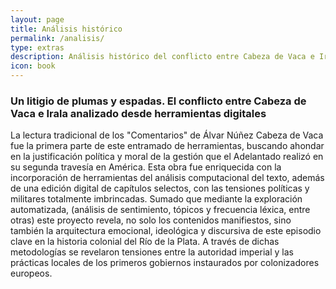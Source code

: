 ```yaml
---
layout: page
title: Análisis histórico
permalink: /analisis/
type: extras
description: Análisis histórico del conflicto entre Cabeza de Vaca e Irala
icon: book
---
```


### Un litigio de plumas y espadas. El conflicto entre Cabeza de Vaca e Irala analizado desde herramientas digitales


La lectura tradicional de los "Comentarios" de Álvar Núñez Cabeza de Vaca fue la primera parte de este entramado de herramientas, buscando ahondar en la justificación política y moral de la gestión que el Adelantado realizó en su segunda travesía en América. Esta obra fue enriquecida con la incorporación de herramientas del análisis computacional del texto, además de una edición digital de capítulos selectos, con las tensiones políticas y militares totalmente imbrincadas. Sumado que mediante la exploración automatizada, (análisis de sentimiento, tópicos y frecuencia léxica, entre otras) este proyecto revela, no solo los contenidos manifiestos, sino también la arquitectura emocional, ideológica y discursiva de este episodio clave en la historia colonial del Río de la Plata. A través de dichas metodologías se revelaron tensiones entre la autoridad imperial y las prácticas locales de los primeros gobiernos instaurados por colonizadores europeos.

